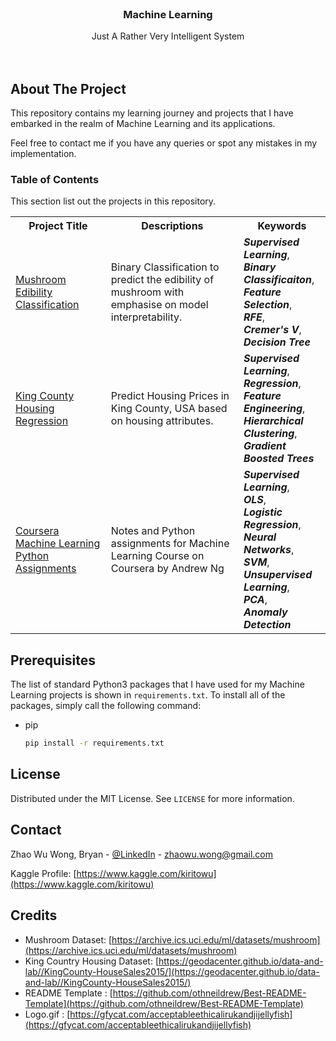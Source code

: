 <!-- PROJECT LOGO -->
<br />
<p align="center">
  <h3 align="center">Machine Learning</h3>

  <p align="center">
    Just A Rather Very Intelligent System
    <br />
    <br />
    <br />
  </p>
</p>

<!-- ABOUT THE PROJECT -->
## About The Project

This repository contains my learning journey and projects that I have embarked in the realm of Machine Learning and its applications.

Feel free to contact me if you have any queries or spot any mistakes in my implementation.

### Table of Contents

This section list out the projects in this repository.
<table>
    <tr>
        <th>Project Title</th>
        <th>Descriptions</th>
        <th>Keywords</th>
    </tr>
    <tr>
        <td><a href = "https://github.com/kiritowu/Machine_Learning/tree/main/Mushroom%20Edibility%20Classification">Mushroom Edibility Classification</a></td>
        <td>Binary Classification to predict the edibility of mushroom with emphasise on model interpretability.</td>
        <td>
            <em><b>Supervised Learning</b></em>,<br>
            <em><b>Binary Classificaiton</b></em>,<br>
            <em><b>Feature Selection</b></em>,<br>
            <em><b>RFE</b></em>,<br>
            <em><b>Cremer's V</b></em>,<br>
            <em><b>Decision Tree</b></em><br>
        </td>
    </tr>
    <tr>
        <td><a href="https://github.com/kiritowu/Machine_Learning/tree/main/King%20County%20Housing%20Regression">King County Housing Regression</a></td>
        <td>Predict Housing Prices in King County, USA based on housing attributes.</td>
        <td>
            <em><b>Supervised Learning</b></em>,<br>
            <em><b>Regression</b></em>,<br>
            <em><b>Feature Engineering</b></em>,<br>
            <em><b>Hierarchical Clustering</b></em>,<br>
            <em><b>Gradient Boosted Trees</b></em><br>
        </td>
    </tr>
    <tr>
        <td><a href="https://github.com/kiritowu/Machine_Learning/tree/main/Coursera%20Machine%20Learning%20Python%20Assignments">Coursera Machine Learning Python Assignments</a></td>
        <td>Notes and Python assignments for Machine Learning Course on Coursera by Andrew Ng</td>
        <td>
            <em><b>Supervised Learning</b></em>,<br>
            <em><b>OLS</b></em>,<br>
            <em><b>Logistic Regression</b></em>,<br>
            <em><b>Neural Networks</b></em>,<br>
            <em><b>SVM</b></em>,<br>
            <em><b>Unsupervised Learning</b></em>,<br>
            <em><b>PCA</b></em>,<br>
            <em><b>Anomaly Detection</b></em><br>
        </td>
    </tr>
</table>


## Prerequisites

The list of standard Python3 packages that I have used for my Machine Learning projects is shown in `requirements.txt`.
To install all of the packages, simply call the following command:
* pip
  ```sh
  pip install -r requirements.txt
  ```

<!-- LICENSE -->
## License

Distributed under the MIT License. See `LICENSE` for more information.

<!-- CONTACT -->
## Contact

Zhao Wu Wong, Bryan - [@LinkedIn](https://www.linkedin.com/in/zhao-wu-wong-27b434201/) - zhaowu.wong@gmail.com

Kaggle Profile: [https://www.kaggle.com/kiritowu](https://www.kaggle.com/kiritowu)

<!-- Credits -->
## Credits

- Mushroom Dataset: [https://archive.ics.uci.edu/ml/datasets/mushroom](https://archive.ics.uci.edu/ml/datasets/mushroom)
- King Country Housing Dataset: [https://geodacenter.github.io/data-and-lab//KingCounty-HouseSales2015/](https://geodacenter.github.io/data-and-lab//KingCounty-HouseSales2015/)
- README Template : [https://github.com/othneildrew/Best-README-Template](https://github.com/othneildrew/Best-README-Template)
- Logo.gif : [https://gfycat.com/acceptableethicalirukandjijellyfish](https://gfycat.com/acceptableethicalirukandjijellyfish)
